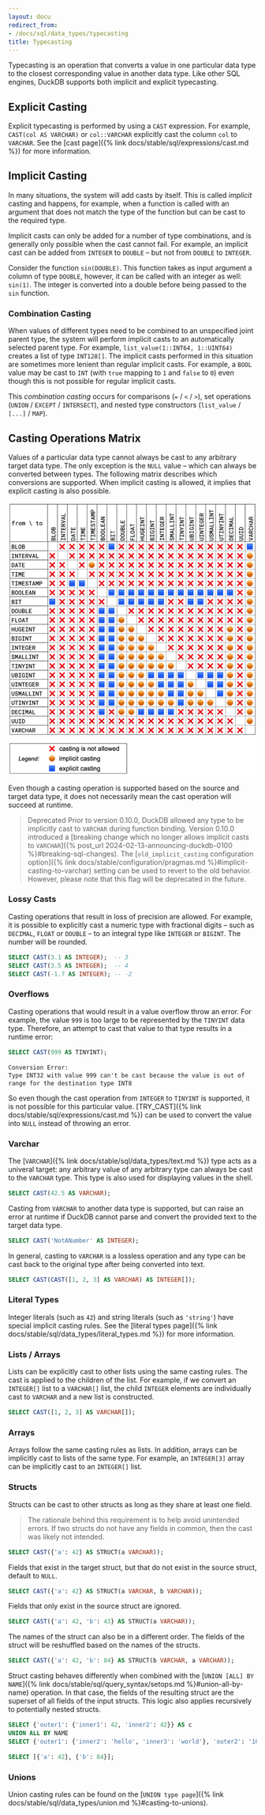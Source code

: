 ```yaml
---
layout: docu
redirect_from:
- /docs/sql/data_types/typecasting
title: Typecasting
---
```


Typecasting is an operation that converts a value in one particular data type to the closest corresponding value in another data type.
Like other SQL engines, DuckDB supports both implicit and explicit typecasting.

## Explicit Casting

Explicit typecasting is performed by using a `CAST` expression. For example, `CAST(col AS VARCHAR)` or `col::VARCHAR` explicitly cast the column `col` to `VARCHAR`. See the [cast page]({% link docs/stable/sql/expressions/cast.md %}) for more information.

## Implicit Casting

In many situations, the system will add casts by itself. This is called *implicit* casting and happens, for example, when a function is called with an argument that does not match the type of the function but can be cast to the required type.

Implicit casts can only be added for a number of type combinations, and is generally only possible when the cast cannot fail. For example, an implicit cast can be added from `INTEGER` to `DOUBLE` – but not from `DOUBLE` to `INTEGER`.

Consider the function `sin(DOUBLE)`. This function takes as input argument a column of type `DOUBLE`, however, it can be called with an integer as well: `sin(1)`. The integer is converted into a double before being passed to the `sin` function.

### Combination Casting

When values of different types need to be combined to an unspecified joint parent type, the system will perform implicit casts to an automatically selected parent type. For example, `list_value(1::INT64, 1::UINT64)` creates a list of type `INT128[]`. The implicit casts performed in this situation are sometimes more lenient than regular implicit casts. For example, a `BOOL` value may be cast to `INT` (with `true` mapping to `1` and `false` to `0`) even though this is not possible for regular implicit casts.

This *combination casting* occurs for comparisons (`=` / `<` / `>`), set operations (`UNION` / `EXCEPT` / `INTERSECT`), and nested type constructors (`list_value` / `[...]` / `MAP`).

## Casting Operations Matrix

Values of a particular data type cannot always be cast to any arbitrary target data type. The only exception is the `NULL` value – which can always be converted between types.
The following matrix describes which conversions are supported.
When implicit casting is allowed, it implies that explicit casting is also possible.

![Typecasting matrix](/images/typecasting-matrix.png)

Even though a casting operation is supported based on the source and target data type, it does not necessarily mean the cast operation will succeed at runtime.

> Deprecated Prior to version 0.10.0, DuckDB allowed any type to be implicitly cast to `VARCHAR` during function binding.
> Version 0.10.0 introduced a [breaking change which no longer allows implicit casts to `VARCHAR`]({% post_url 2024-02-13-announcing-duckdb-0100 %}#breaking-sql-changes).
> The [`old_implicit_casting` configuration option]({% link docs/stable/configuration/pragmas.md %}#implicit-casting-to-varchar) setting can be used to revert to the old behavior.
> However, please note that this flag will be deprecated in the future.

### Lossy Casts

Casting operations that result in loss of precision are allowed. For example, it is  possible to explicitly cast a numeric type with fractional digits – such as `DECIMAL`, `FLOAT` or `DOUBLE` – to an integral type like `INTEGER` or `BIGINT`. The number will be rounded.

```sql
SELECT CAST(3.1 AS INTEGER);  -- 3
SELECT CAST(3.5 AS INTEGER);  -- 4
SELECT CAST(-1.7 AS INTEGER); -- -2
```

### Overflows

Casting operations that would result in a value overflow throw an error. For example, the value `999` is too large to be represented by the `TINYINT` data type. Therefore, an attempt to cast that value to that type results in a runtime error:

```sql
SELECT CAST(999 AS TINYINT);
```

```console
Conversion Error:
Type INT32 with value 999 can't be cast because the value is out of range for the destination type INT8
```

So even though the cast operation from `INTEGER` to `TINYINT` is supported, it is not possible for this particular value. [TRY_CAST]({% link docs/stable/sql/expressions/cast.md %}) can be used to convert the value into `NULL` instead of throwing an error.

### Varchar

The [`VARCHAR`]({% link docs/stable/sql/data_types/text.md %}) type acts as a univeral target: any arbitrary value of any arbitrary type can always be cast to the `VARCHAR` type. This type is also used for displaying values in the shell.

```sql
SELECT CAST(42.5 AS VARCHAR);
```

Casting from `VARCHAR` to another data type is supported, but can raise an error at runtime if DuckDB cannot parse and convert the provided text to the target data type.

```sql
SELECT CAST('NotANumber' AS INTEGER);
```

In general, casting to `VARCHAR` is a lossless operation and any type can be cast back to the original type after being converted into text.

```sql
SELECT CAST(CAST([1, 2, 3] AS VARCHAR) AS INTEGER[]);
```

### Literal Types

Integer literals (such as `42`) and string literals (such as `'string'`) have special implicit casting rules. See the [literal types page]({% link docs/stable/sql/data_types/literal_types.md %}) for more information.

### Lists / Arrays

Lists can be explicitly cast to other lists using the same casting rules. The cast is applied to the children of the list. For example, if we convert an `INTEGER[]` list to a `VARCHAR[]` list, the child `INTEGER` elements are individually cast to `VARCHAR` and a new list is constructed.

```sql
SELECT CAST([1, 2, 3] AS VARCHAR[]);
```

### Arrays

Arrays follow the same casting rules as lists. In addition, arrays can be implicitly cast to lists of the same type. For example, an `INTEGER[3]` array can be implicitly cast to an `INTEGER[]` list.

### Structs

Structs can be cast to other structs as long as they share at least one field.

> The rationale behind this requirement is to help avoid unintended errors. If two structs do not have any fields in common, then the cast was likely not intended.

```sql
SELECT CAST({'a': 42} AS STRUCT(a VARCHAR));
```

Fields that exist in the target struct, but that do not exist in the source struct, default to `NULL`.

```sql
SELECT CAST({'a': 42} AS STRUCT(a VARCHAR, b VARCHAR));
```

Fields that only exist in the source struct are ignored.

```sql
SELECT CAST({'a': 42, 'b': 43} AS STRUCT(a VARCHAR));
```

The names of the struct can also be in a different order. The fields of the struct will be reshuffled based on the names of the structs.

```sql
SELECT CAST({'a': 42, 'b': 84} AS STRUCT(b VARCHAR, a VARCHAR));
```

Struct casting behaves differently when combined with the [`UNION [ALL] BY NAME`]({% link docs/stable/sql/query_syntax/setops.md %}#union-all-by-name) operation.
In that case, the fields of the resulting struct are the superset of all fields of the input structs.
This logic also applies recursively to potentially nested structs.

```sql
SELECT {'outer1': {'inner1': 42, 'inner2': 42}} AS c
UNION ALL BY NAME 
SELECT {'outer1': {'inner2': 'hello', 'inner3': 'world'}, 'outer2': '100'} AS c;
```

```sql
SELECT [{'a': 42}, {'b': 84}];
```

### Unions

Union casting rules can be found on the [`UNION type page`]({% link docs/stable/sql/data_types/union.md %}#casting-to-unions).

